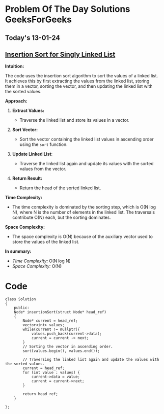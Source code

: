 #  Problem Of The Day Solutions GeeksForGeeks

## Today's 13-01-24 
## [Insertion Sort for Singly Linked List](https://www.geeksforgeeks.org/problems/insertion-sort-for-singly-linked-list/1)

**Intuition:**

The code uses the insertion sort algorithm to sort the values of a linked list. It achieves this by first extracting the values from the linked list, storing them in a vector, sorting the vector, and then updating the linked list with the sorted values.

**Approach:**

1. **Extract Values:**
   - Traverse the linked list and store its values in a vector.

2. **Sort Vector:**
   - Sort the vector containing the linked list values in ascending order using the `sort` function.

3. **Update Linked List:**
   - Traverse the linked list again and update its values with the sorted values from the vector.

4. **Return Result:**
   - Return the head of the sorted linked list.

**Time Complexity:**
   - The time complexity is dominated by the sorting step, which is O(N log N), where N is the number of elements in the linked list. The traversals contribute O(N) each, but the sorting dominates.

**Space Complexity:**
   - The space complexity is O(N) because of the auxiliary vector used to store the values of the linked list.

**In summary:**
- *Time Complexity:* O(N log N)
- *Space Complexity:* O(N)



# Code
```
class Solution
{
    public:
    Node* insertionSort(struct Node* head_ref)
    {
        Node* current = head_ref;
        vector<int> values;
        while(current != nullptr){
            values.push_back(current->data);
            current = current -> next;
        }
        // Sorting the vector in ascending order.
        sort(values.begin(), values.end());

        // Traversing the linked list again and update the values with the sorted values.
        current = head_ref;
        for (int value : values) {
            current->data = value;
            current = current->next;
        }

        return head_ref;
    }
    
};

```

